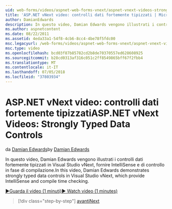 ```yaml
---
uid: web-forms/videos/aspnet-web-forms-vnext/aspnet-vnext-videos-strongly-typed-data-controls
title: 'ASP.NET vNext video: controlli dati fortemente tipizzati | Microsoft Docs'
author: DamianEdwards
description: In questo video, Damian Edwards vengono illustrati i controlli dati fortemente tipizzati in Visual Studio vNext, fornire IntelliSense e di controllo in fase di compilazione.
ms.author: aspnetcontent
ms.date: 08/22/2011
ms.assetid: 4eda33a1-54f8-4cb6-8cc4-4be78f5fdc00
msc.legacyurl: /web-forms/videos/aspnet-web-forms-vnext/aspnet-vnext-videos-strongly-typed-data-controls
msc.type: video
ms.openlocfilehash: bcd03f87b85782cd2b8de70370557ed628608925
ms.sourcegitcommit: b28cd0313af316c051c2ff8549865bff67f2fbb4
ms.translationtype: MT
ms.contentlocale: it-IT
ms.lasthandoff: 07/05/2018
ms.locfileid: "37803934"
---
```

<a name="aspnet-vnext-videos-strongly-typed-data-controls"></a><span data-ttu-id="de864-103">ASP.NET vNext video: controlli dati fortemente tipizzati</span><span class="sxs-lookup"><span data-stu-id="de864-103">ASP.NET vNext Videos: Strongly Typed Data Controls</span></span>
====================
<span data-ttu-id="de864-104">da [Damian Edwards](https://github.com/DamianEdwards)</span><span class="sxs-lookup"><span data-stu-id="de864-104">by [Damian Edwards](https://github.com/DamianEdwards)</span></span>

<span data-ttu-id="de864-105">In questo video, Damian Edwards vengono illustrati i controlli dati fortemente tipizzati in Visual Studio vNext, fornire IntelliSense e di controllo in fase di compilazione.</span><span class="sxs-lookup"><span data-stu-id="de864-105">In this video, Damian Edwards demonstrates strongly typed data controls in Visual Studio vNext, which provide IntelliSense and compile time checking.</span></span>

[<span data-ttu-id="de864-106">&#9654;Guarda il video (1 minuti)</span><span class="sxs-lookup"><span data-stu-id="de864-106">&#9654; Watch video (1 minutes)</span></span>](https://channel9.msdn.com/Blogs/ASP-NET-Site-Videos/aspnet-vnext-videos-strongly-typed-data-controls)

> [!div class="step-by-step"]
> [<span data-ttu-id="de864-107">avanti</span><span class="sxs-lookup"><span data-stu-id="de864-107">Next</span></span>](aspnet-vnext-videos-model-binding-part-1-selecting-data.md)

